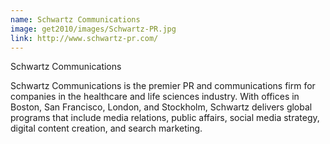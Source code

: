 ```yaml
---
name: Schwartz Communications
image: get2010/images/Schwartz-PR.jpg
link: http://www.schwartz-pr.com/
---
```

Schwartz Communications

Schwartz Communications is the premier PR and communications firm for companies in the healthcare and life sciences industry. With offices in Boston, San Francisco, London, and Stockholm, Schwartz delivers global programs that include media relations, public affairs, social media strategy, digital content creation, and search marketing.
